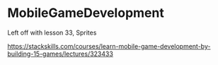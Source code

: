 # MobileGameDevelopment

Left off with lesson 33, Sprites


https://stackskills.com/courses/learn-mobile-game-development-by-building-15-games/lectures/323433
